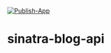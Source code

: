 [![Publish-App](https://github.com/ks31097/sinatra-blog-api/actions/workflows/main.yml/badge.svg)](https://github.com/ks31097/sinatra-blog-api/actions/workflows/main.yml)
# sinatra-blog-api
